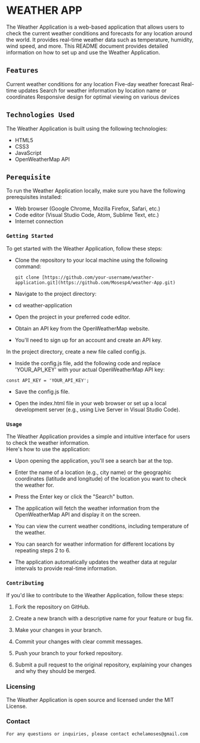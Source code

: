 # WEATHER APP

The Weather Application is a web-based application that allows users to check the current weather conditions and forecasts for any location around the world. It provides real-time weather data such as temperature, humidity, wind speed, and more. This README document provides detailed information on how to set up and use the Weather Application.

## `Features`

Current weather conditions for any location
Five-day weather forecast
Real-time updates
Search for weather information by location name or coordinates
Responsive design for optimal viewing on various devices

## `Technologies Used`

The Weather Application is built using the following technologies: <br />

- HTML5 <br />
- CSS3 <br />
- JavaScript <br />
- OpenWeatherMap API <br />

## `Perequisite`

To run the Weather Application locally, make sure you have the following prerequisites installed:

- Web browser (Google Chrome, Mozilla Firefox, Safari, etc.) <br />
- Code editor (Visual Studio Code, Atom, Sublime Text, etc.) <br />
- Internet connection

### `Getting Started`

To get started with the Weather Application, follow these steps:

- Clone the repository to your local machine using the following command: <br />

  `git clone [https://github.com/your-username/weather-application.git](https://github.com/Mosesp4/weather-App.git)` <br />
- Navigate to the project directory: <br />
- cd weather-application <br />
- Open the project in your preferred code editor. <br />

- Obtain an API key from the OpenWeatherMap website. <br />
- You'll need to sign up for an account and create an API key. <br />

In the project directory, create a new file called config.js. <br />

- Inside the config.js file, add the following code and replace 'YOUR_API_KEY' with your actual OpenWeatherMap API key: <br />

`const API_KEY = 'YOUR_API_KEY';`

- Save the config.js file.

- Open the index.html file in your web browser or set up a local development server (e.g., using Live Server in Visual Studio Code).

### `Usage`

The Weather Application provides a simple and intuitive interface for users to check the weather information. <br /> 
Here's how to use the application: <br />

- Upon opening the application, you'll see a search bar at the top.

- Enter the name of a location (e.g., city name) or the geographic coordinates (latitude and longitude)
  of the location you want to check the weather for.

- Press the Enter key or click the "Search" button.

- The application will fetch the weather information from the OpenWeatherMap API and display it on the screen.

- You can view the current weather conditions, including temperature of the weather.

- You can search for weather information for different locations by repeating steps 2 to 6.

- The application automatically updates the weather data at regular intervals to provide real-time information.

### `Contributing`

If you'd like to contribute to the Weather Application, follow these steps:

1. Fork the repository on GitHub.

2. Create a new branch with a descriptive name for your feature or bug fix.

3. Make your changes in your branch.

4. Commit your changes with clear commit messages.

5. Push your branch to your forked repository.

6. Submit a pull request to the original repository, explaining your changes and why they should be merged.

### Licensing

The Weather Application is open source and licensed under the MIT License.

### Contact

`For any questions or inquiries, please contact echelamoses@gmail.com`


